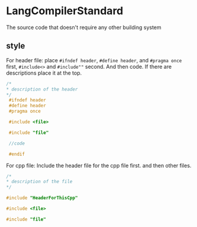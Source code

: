 # LangCompilerStandard
 The source code that doesn't require any other building system

## style
For header file:
place `#ifndef header`, `#define header`, and `#pragma once` first, `#include<>` and `#include""` second. And then code.
If there are descriptions place it at the top.
```cpp
/*
* description of the header
*/
 #ifndef header
 #define header
 #pragma once

 #include <file>

 #include "file"

 //code

 #endif
```
For cpp file:
Include the header file for the cpp file first. and then other files.
```cpp
/*
* description of the file
*/

#include "HeaderForThisCpp"

#include <file>

#include "file" 
```
